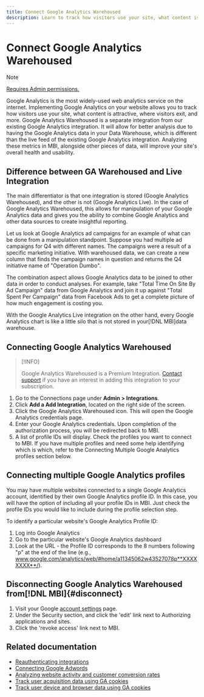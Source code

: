```yaml
---
title: Connect Google Analytics Warehoused
description: Learn to track how visitors use your site, what content is attractive, where visitors exit, and more.
---
```

# Connect Google Analytics Warehoused

>[!NOTE]
>
>[Requires Admin permissions.](../../../administrator/user-management/user-management.md)

Google Analytics is the most widely-used web analytics service on the internet. Implementing Google Analytics on your website allows you to track how visitors use your site, what content is attractive, where visitors exit, and more. Google Analytics Warehoused is a separate integration from our existing Google Analytics integration. It will allow for better analysis due to having the Google Analytics data in your Data Warehouse, which is different than the live feed of the existing Google Analytics integration. Analyzing these metrics in MBI, alongside other pieces of data, will improve your site's overall health and usability.

## Difference between GA Warehoused and Live Integration

The main differentiator is that one integration is stored (Google Analytics Warehoused), and the other is not (Google Analytics Live). In the case of Google Analytics Warehoused, this allows for manipulation of your Google Analytics data and gives you the ability to combine Google Analytics and other data sources to create insightful reporting.

Let us look at Google Analytics ad campaigns for an example of what can be done from a manipulation standpoint. Suppose you had multiple ad campaigns for Q4 with different names. The campaigns were a result of a specific marketing initiative. With warehoused data, we can create a new column that finds the campaign names in question and returns the Q4 initiative name of "Operation Dumbo".

The combination aspect allows Google Analytics data to be joined to other data in order to conduct analyses. For example, take "Total Time On Site By Ad Campaign" data from Google Analytics and join it up against "Total Spent Per Campaign" data from Facebook Ads to get a complete picture of how much engagement is costing you.

With the Google Analytics Live integration on the other hand, every Google Analytics chart is like a little silo that is not stored in your[!DNL MBI]data warehouse.

## Connecting Google Analytics Warehoused

>[!INFO]
>
>Google Analytics Warehoused is a Premium Integration. [Contact support](../../../getting-started/support.md) if you have an interest in adding this integration to your subscription.

1. Go to the Connections page under **Admin > Integrations**.
1. Click **Add a Add Integration**, located on the right side of the screen.
1. Click the Google Analytics Warehoused icon. This will open the Google Analytics credentials page.
1. Enter your Google Analytics credentials. Upon completion of the authorization process, you will be redirected back to MBI.
1. A list of profile IDs will display. Check the profiles you want to connect to MBI. If you have multiple profiles and need some help identifying which is which, refer to the Connecting Multiple Google Analytics profiles section below.

## Connecting multiple Google Analytics profiles

You may have multiple websites connected to a single Google Analytics account, identified by their own Google Analytics profile ID. In this case, you will have the option of including all your profile IDs in MBI. Just check the profile IDs you would like to include during the profile selection step.

To identify a particular website's Google Analytics Profile ID:

1. Log into Google Analytics
1. Go to the particular website's Google Analytics dashboard
1. Look at the URL - the Profile ID corresponds to the 8 numbers following "p" at the end of the line (e.g., www.google.com/analytics/web/#home/a11345062w43527078p**XXXXXXXX**/).

## Disconnecting Google Analytics Warehoused from[!DNL MBI]{#disconnect}

1. Visit your Google [account settings](https://www.google.com/accounts/) page.
1. Under the Security section,  and click the 'edit' link next to Authorizing applications and sites.
1. Click the 'revoke access' link next to MBI.

## Related documentation

* [Reauthenticating integrations](https://support.magento.com/hc/en-us/articles/360016733151)
* [Connecting Google Adwords](../integrations/google-adwords.md)
* [Analyzing website activity and customer conversion rates](../../analysis/web-act-cust-conversion.md)
* [Track user acquisition data using GA cookies](../../analysis/google-track-user-acq.md)
* [Track user device and browser data using GA cookies](https://support.magento.com/hc/en-us/articles/360016732911)

